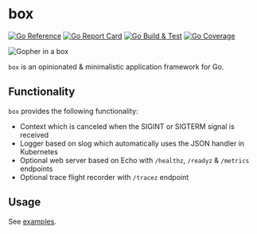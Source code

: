 # box

[![Go Reference](https://pkg.go.dev/badge/github.com/mycreepy/box.svg)](https://pkg.go.dev/github.com/mycreepy/box)
[![Go Report Card](https://goreportcard.com/badge/github.com/mycreepy/box?style=flat-square)](https://goreportcard.com/report/github.com/mycreepy/box)
[![Go Build & Test](https://github.com/mycrEEpy/box/actions/workflows/build.yml/badge.svg)](https://github.com/mycrEEpy/box/actions/workflows/build.yml)
[![Go Coverage](https://github.com/mycreepy/box/wiki/coverage.svg)](https://raw.githack.com/wiki/mycreepy/box/coverage.html)

![Gopher in a box](https://i.ibb.co/wzgHfC1/box-gopher.png)

`box` is an opinionated & minimalistic application framework for Go.

## Functionality

`box` provides the following functionality:

* Context which is canceled when the SIGINT or SIGTERM signal is received
* Logger based on slog which automatically uses the JSON handler in Kubernetes
* Optional web server based on Echo with `/healthz`, `/readyz` & `/metrics` endpoints
* Optional trace flight recorder with `/tracez` endpoint

## Usage

See [examples](examples/main.go).
